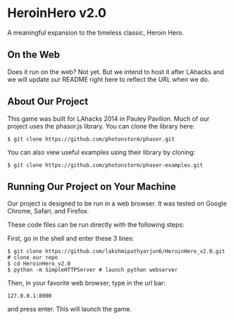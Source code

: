 HeroinHero v2.0
===============

A meaningful expansion to the timeless classic, Heroin Hero.

On the Web
----------

Does it run on the web? Not yet. But we intend to host it after LAhacks
and we will update our README right here to reflect the URL when we do.

About Our Project
-----------------

This game was built for LAhacks 2014 in Pauley Pavilion. Much of our
project uses the phasor.js library. You can clone the library here:

```
$ git clone https://github.com/photonstorm/phaser.git
```

You can also view useful examples using their library by cloning:

```
$ git clone https://github.com/photonstorm/phaser-examples.git
```

Running Our Project on Your Machine
-----------------------------------

Our project is designed to be run in a web browser. It was tested on Google Chrome, Safari, and Firefox.

These code files can be run directly with the following steps:

First, go in the shell and enter these 3 lines:
```
$ git clone https://github.com/lakshmipathyarjun6/HeroinHero_v2.0.git # clone our repo
$ cd HeroinHero_v2.0
$ python -m SimpleHTTPServer # launch python webserver
```

Then, in your favorite web browser, type in the url bar:
```
127.0.0.1:8000
```
and press enter. This will launch the game.
